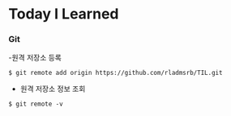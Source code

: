 # Today I Learned

### Git

-원격 저장소 등록
```
$ git remote add origin https://github.com/rladmsrb/TIL.git
```

- 원격 저장소 정보 조회
```
$ git remote -v
```
